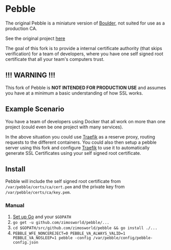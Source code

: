 # Pebble

The original Pebble is a miniature version of [Boulder](https://github.com/letsencrypt/boulder), not suited for use as a production CA.

See the original project [here](https://github.com/letsencrypt/pebble)

The goal of this fork is to provide a internal certificate authority (that skips verification) for a team of developers,
 where you have one self signed root certificate that all your team's computers trust. 

## !!! WARNING !!!

This fork of Pebble is **NOT INTENDED FOR PRODUCTION USE** and assumes you have at a minimum a basic understanding of how SSL works. 

## Example Scenario

You have a team of developers using Docker that all work on more than one project (could even be one project with many services).

In the above situation you could use [Traefik](https://traefik.io/) as a reserve proxy, routing requests to the different containers. 
You could also then setup a pebble server using this fork and configure [Traefik](https://traefik.io/) to use it to automatically generate SSL Certificates using your self signed root certificate.

## Install

Pebble will include the self signed root certificate from `/var/pebble/certs/ca/cert.pem` and the private key from `/var/pebble/certs/ca/key.pem`. 

### Manual

1. [Set up Go](https://golang.org/doc/install) and your `$GOPATH`
2. `go get -u github.com/zimosworld/pebble/...`
3. `cd $GOPATH/src/github.com/zimosworld/pebble && go install ./...`
4. `PEBBLE_WFE_NONCEREJECT=0 PEBBLE_VA_ALWAYS_VALID=1 PEBBLE_VA_NOSLEEP=1 pebble -config /var/pebble/config/pebble-config.json`
